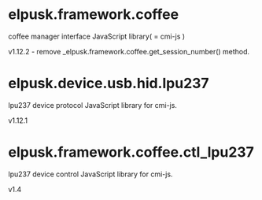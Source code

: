 # elpusk.framework.coffee
coffee manager interface JavaScript  library( = cmi-js )

v1.12.2 - remove _elpusk.framework.coffee.get_session_number() method.

# elpusk.device.usb.hid.lpu237
lpu237 device protocol JavaScript  library for cmi-js.

v1.12.1

# elpusk.framework.coffee.ctl_lpu237
lpu237 device control JavaScript  library for cmi-js.

v1.4
